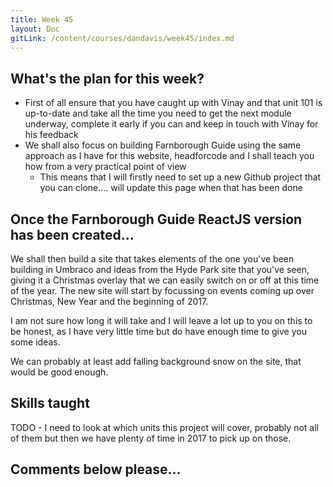 ```yaml
---
title: Week 45
layout: Doc
gitLink: /content/courses/dandavis/week45/index.md
---
```


## What's the plan for this week?

- First of all ensure that you have caught up with Vinay and that unit 101 is up-to-date and take all the time you need to get the next module underway, complete it early if you can and keep in touch with Vinay for his feedback
- We shall also focus on building Farnborough Guide using the same approach as I have for this website, headforcode and I shall teach you how from a very practical point of view
    - This means that I will firstly need to set up a new Github project that you can clone.... will update this page when that has been done

## Once the Farnborough Guide ReactJS version has been created...

We shall then build a site that takes elements of the one you've been building in Umbraco and ideas from the Hyde Park site that you've seen, giving it a Christmas overlay that we can easily switch on or off at this time of the year. The new site will start by focussing on events coming up over Christmas, New Year and the beginning of 2017. 

I am not sure how long it will take and I will leave a lot up to you on this to be honest, as I have very little time but do have enough time to give you some ideas.

We can probably at least add falling background snow on the site, that would be good enough.

## Skills taught

TODO - I need to look at which units this project will cover, probably not all of them but then we have plenty of time in 2017 to pick up on those.

## Comments below please...